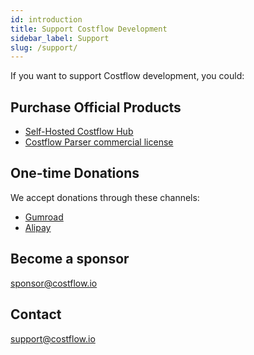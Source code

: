```yaml
---
id: introduction
title: Support Costflow Development
sidebar_label: Support
slug: /support/
---
```


If you want to support Costflow development, you could:

## Purchase Official Products
- [Self-Hosted Costflow Hub](https://hub.costflow.io)
- [Costflow Parser commercial license](/docs/parser/license/)

## One-time Donations
We accept donations through these channels:
- [Gumroad](https://gumroad.com/l/costflow-donation)
- [Alipay](/img/alipay.jpg)

## Become a sponsor
[sponsor@costflow.io](mailto:sponsor@costflow.io)


## Contact
[support@costflow.io](mailto:support@costflow.io)
